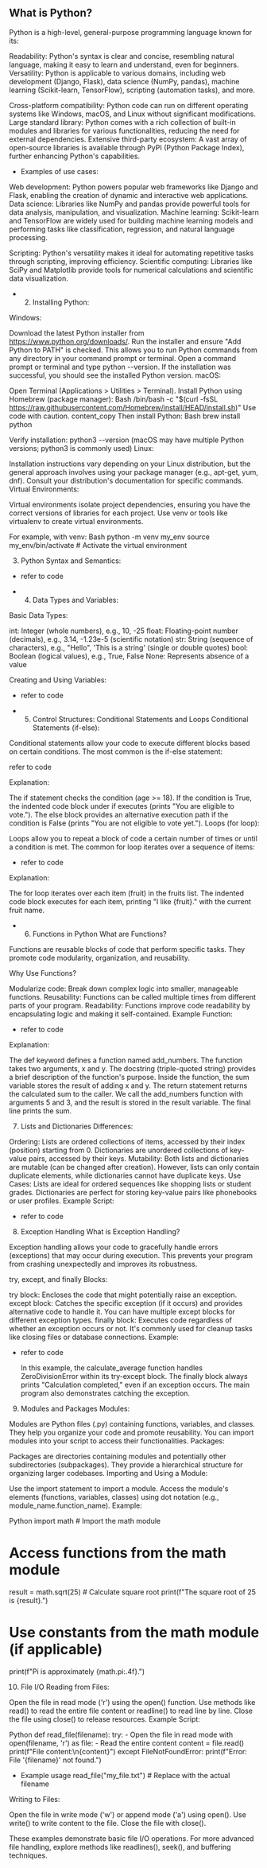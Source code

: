 ## What is Python?

Python is a high-level, general-purpose programming language known for its:

Readability: Python's syntax is clear and concise, resembling natural language, making it easy to learn and understand, even for beginners.
Versatility: Python is applicable to various domains, including web development (Django, Flask), data science (NumPy, pandas), machine learning (Scikit-learn, TensorFlow), scripting (automation tasks), and more.

Cross-platform compatibility: Python code can run on different operating systems like Windows, macOS, and Linux without significant modifications.
Large standard library: Python comes with a rich collection of built-in modules and libraries for various functionalities, reducing the need for external dependencies.
Extensive third-party ecosystem: A vast array of open-source libraries is available through PyPI (Python Package Index), further enhancing Python's capabilities.

- Examples of use cases:

Web development: Python powers popular web frameworks like Django and Flask, enabling the creation of dynamic and interactive web applications.
Data science: Libraries like NumPy and pandas provide powerful tools for data analysis, manipulation, and visualization.
Machine learning: Scikit-learn and TensorFlow are widely used for building machine learning models and performing tasks like classification, regression, and natural language processing.

Scripting: Python's versatility makes it ideal for automating repetitive tasks through scripting, improving efficiency.
Scientific computing: Libraries like SciPy and Matplotlib provide tools for numerical calculations and scientific data visualization.

- 2. Installing Python:

Windows:

Download the latest Python installer from https://www.python.org/downloads/.
Run the installer and ensure "Add Python to PATH" is checked. This allows you to run Python commands from any directory in your command prompt or terminal.
Open a command prompt or terminal and type python --version. If the installation was successful, you should see the installed Python version.
macOS:

Open Terminal (Applications > Utilities > Terminal).
Install Python using Homebrew (package manager):
Bash
/bin/bash -c "$(curl -fsSL https://raw.githubusercontent.com/Homebrew/install/HEAD/install.sh)"
Use code with caution.
content_copy
Then install Python:
Bash
brew install python

Verify installation: python3 --version (macOS may have multiple Python versions; python3 is commonly used)
Linux:

Installation instructions vary depending on your Linux distribution, but the general approach involves using your package manager (e.g., apt-get, yum, dnf).
Consult your distribution's documentation for specific commands.
Virtual Environments:

Virtual environments isolate project dependencies, ensuring you have the correct versions of libraries for each project.
Use venv or tools like virtualenv to create virtual environments.

For example, with venv:
Bash
python -m venv my_env
source my_env/bin/activate  # Activate the virtual environment


3. Python Syntax and Semantics:

- refer to code 

- 4. Data Types and Variables:

Basic Data Types:

int: Integer (whole numbers), e.g., 10, -25
float: Floating-point number (decimals), e.g., 3.14, -1.23e-5 (scientific notation)
str: String (sequence of characters), e.g., "Hello", 'This is a string' (single or double quotes)
bool: Boolean (logical values), e.g., True, False
None: Represents absence of a value

Creating and Using Variables:

- refer to code 

- 5. Control Structures: Conditional Statements and Loops
Conditional Statements (if-else):

Conditional statements allow your code to execute different blocks based on certain conditions. The most common is the if-else statement:

refer to code 

Explanation:

The if statement checks the condition (age >= 18).
If the condition is True, the indented code block under if executes (prints "You are eligible to vote.").
The else block provides an alternative execution path if the condition is False (prints "You are not eligible to vote yet.").
Loops (for loop):

Loops allow you to repeat a block of code a certain number of times or until a condition is met. The common for loop iterates over a sequence of items:

- refer to code 

Explanation:

The for loop iterates over each item (fruit) in the fruits list.
The indented code block executes for each item, printing "I like {fruit}." with the current fruit name.

- 6. Functions in Python
What are Functions?

Functions are reusable blocks of code that perform specific tasks. They promote code modularity, organization, and reusability.

Why Use Functions?

Modularize code: Break down complex logic into smaller, manageable functions.
Reusability: Functions can be called multiple times from different parts of your program.
Readability: Functions improve code readability by encapsulating logic and making it self-contained.
Example Function:

- refer to code

Explanation:

The def keyword defines a function named add_numbers.
The function takes two arguments, x and y.
The docstring (triple-quoted string) provides a brief description of the function's purpose.
Inside the function, the sum variable stores the result of adding x and y.
The return statement returns the calculated sum to the caller.
We call the add_numbers function with arguments 5 and 3, and the result is stored in the result variable. The final line prints the sum.


7. Lists and Dictionaries
Differences:

Ordering: Lists are ordered collections of items, accessed by their index (position) starting from 0. Dictionaries are unordered collections of key-value pairs, accessed by their keys.
Mutability: Both lists and dictionaries are mutable (can be changed after creation). However, lists can only contain duplicate elements, while dictionaries cannot have duplicate keys.
Use Cases: Lists are ideal for ordered sequences like shopping lists or student grades. Dictionaries are perfect for storing key-value pairs like phonebooks or user profiles.
Example Script:

- refer to code 


8. Exception Handling
What is Exception Handling?

Exception handling allows your code to gracefully handle errors (exceptions) that may occur during execution. This prevents your program from crashing unexpectedly and improves its robustness.

try, except, and finally Blocks:

try block: Encloses the code that might potentially raise an exception.
except block: Catches the specific exception (if it occurs) and provides alternative code to handle it. You can have multiple except blocks for different exception types.
finally block: Executes code regardless of whether an exception occurs or not. It's commonly used for cleanup tasks like closing files or database connections.
Example:

- refer to code 

    In this example, the calculate_average function handles ZeroDivisionError within its try-except block. The finally block always prints "Calculation completed," even if an exception occurs. The main program also demonstrates catching the exception.


9. Modules and Packages
Modules:

Modules are Python files (.py) containing functions, variables, and classes. They help you organize your code and promote reusability.
You can import modules into your script to access their functionalities.
Packages:

Packages are directories containing modules and potentially other subdirectories (subpackages). They provide a hierarchical structure for organizing larger codebases.
Importing and Using a Module:

Use the import statement to import a module.
Access the module's elements (functions, variables, classes) using dot notation (e.g., module_name.function_name).
Example:

Python
import math  # Import the math module

# Access functions from the math module
result = math.sqrt(25)  # Calculate square root
print(f"The square root of 25 is {result}.")

# Use constants from the math module (if applicable)
print(f"Pi is approximately {math.pi:.4f}.")


10. File I/O
Reading from Files:

Open the file in read mode ('r') using the open() function.
Use methods like read() to read the entire file content or readline() to read line by line.
Close the file using close() to release resources.
Example Script:

Python
def read_file(filename):
    try:
         -  Open the file in read mode
        with open(filename, 'r') as file:
            -  Read the entire content
            content = file.read()
            print(f"File content:\n{content}")
    except FileNotFoundError:
        print(f"Error: File '{filename}' not found.")

 - Example usage
read_file("my_file.txt")  # Replace with the actual filename

Writing to Files:

Open the file in write mode ('w') or append mode ('a') using open().
Use write() to write content to the file.
Close the file with close().




These examples demonstrate basic file I/O operations. For more advanced file handling, explore methods like readlines(), seek(), and buffering techniques.